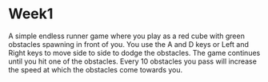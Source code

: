 # Week1

A simple endless runner game where you play as a red cube with green obstacles spawning in front of you. You use the A and D keys or Left and Right keys to move side to side to dodge the obstacles. The game continues until you hit one of the obstacles. Every 10 obstacles you pass will increase the speed at which the obstacles come towards you. 
